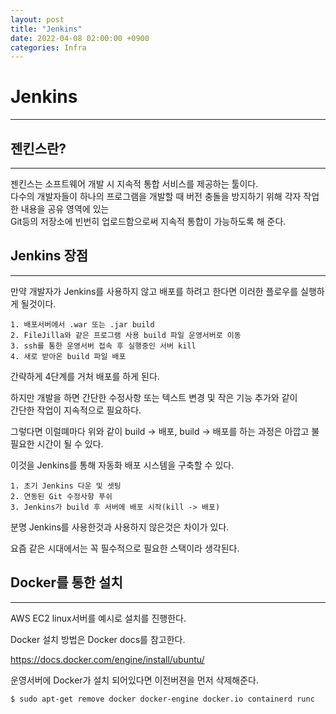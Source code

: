 ```yaml
---
layout: post
title: "Jenkins"
date: 2022-04-08 02:00:00 +0900
categories: Infra
---
```

# Jenkins
---

## 젠킨스란?
---

젠킨스는 소프트웨어 개발 시 지속적 통합 서비스를 제공하는 툴이다.  
다수의 개발자들이 하나의 프로그램을 개발할 때 버전 충돌을 방지하기 위해 각자 작업한 내용을 공유 영역에 있는  
Git등의 저장소에 빈번히 업로드함으로써 지속적 통합이 가능하도록 해 준다.  

## Jenkins 장점
---

만약 개발자가 Jenkins를 사용하지 않고 배포를 하려고 한다면 이러한 플로우를 실행하게 될것이다.

    1. 배포서버에서 .war 또는 .jar build
    2. FileJilla와 같은 프로그램 사용 build 파일 운영서버로 이동
    3. ssh를 통한 운영서버 접속 후 실행중인 서버 kill
    4. 새로 받아온 build 파일 배포

간략하게 4단계를 거처 배포를 하게 된다.

하지만 개발을 하면 간단한 수정사항 또는 텍스트 변경 및 작은 기능 추가와 같이  
간단한 작업이 지속적으로 필요하다.

그렇다면 이럴뗴마다 위와 같이 build -> 배포, build -> 배포를 하는 과정은 아깝고 불필요한 시간이 될 수 있다.

이것을 Jenkins를 통해 자동화 배포 시스템을 구축할 수 있다.

    1. 초기 Jenkins 다운 및 셋팅
    2. 연동된 Git 수정사항 푸쉬
    3. Jenkins가 build 후 서버에 배포 시작(kill -> 배포)

분명 Jenkins를 사용한것과 사용하지 않은것은 차이가 있다.  

요즘 같은 시대에서는 꼭 필수적으로 필요한 스택이라 생각된다.  


## Docker를 통한 설치
---

AWS EC2 linux서버를 예시로 설치를 진행한다.

Docker 설치 방법은 Docker docs를 참고한다.

https://docs.docker.com/engine/install/ubuntu/

운영서버에 Docker가 설치 되어있다면 이전버젼을 먼저 삭제해준다.

    $ sudo apt-get remove docker docker-engine docker.io containerd runc

